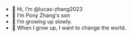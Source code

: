 - 👋 Hi, I’m @lucas-zhang2023
- 👀 I’m Pony Zhang's son
- 🌱 I’m growing up slowly.
- 💞️ When I grow up, I want to change the world.
<!---
lucas-zhang2023/lucas-zhang2023 is a ✨ special ✨ repository because its `README.md` (this file) appears on your GitHub profile.
You can click the Preview link to take a look at your changes.
--->
